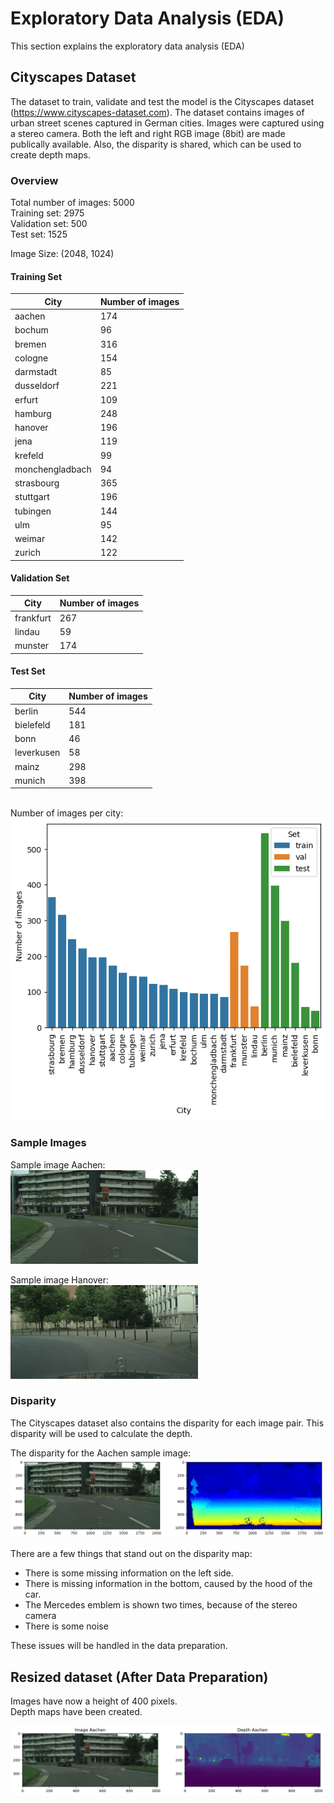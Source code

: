 # Exploratory Data Analysis (EDA)
This section explains the exploratory data analysis (EDA)

## Cityscapes Dataset
The dataset to train, validate and test the model is the Cityscapes dataset (https://www.cityscapes-dataset.com).
The dataset contains images of urban street scenes captured in German cities. Images were captured using a stereo camera. Both the left and right RGB image (8bit) are made publically available. Also, the disparity is shared, which can be used to create depth maps.

### Overview
Total number of images: 5000 \
Training set:  2975 \
Validation set:  500 \
Test set:  1525

Image Size: (2048, 1024)

#### Training Set
| City            |   Number of images |
|-----------------|--------------------|
| aachen          |                174 |
| bochum          |                 96 |
| bremen          |                316 |
| cologne         |                154 |
| darmstadt       |                 85 |
| dusseldorf      |                221 |
| erfurt          |                109 |
| hamburg         |                248 |
| hanover         |                196 |
| jena            |                119 |
| krefeld         |                 99 |
| monchengladbach |                 94 |
| strasbourg      |                365 |
| stuttgart       |                196 |
| tubingen        |                144 |
| ulm             |                 95 |
| weimar          |                142 |
| zurich          |                122 |

#### Validation Set
| City      |   Number of images |
|-----------|--------------------|
| frankfurt |                267 |
| lindau    |                 59 |
| munster   |                174 |


#### Test Set
| City       |   Number of images |
|------------|--------------------|
| berlin     |                544 |
| bielefeld  |                181 |
| bonn       |                 46 |
| leverkusen |                 58 |
| mainz      |                298 |
| munich     |                398 |

\
Number of images per city: \
![Number of images per city](sample_images/number_of_images_per_city.png)


### Sample Images
Sample image Aachen: \
![Sample image aachen](sample_images/aachen_000000_000019_left.png)

Sample image Hanover: \
![Sample image hanover](sample_images/hanover_000000_019116_right.png)

### Disparity
The Cityscapes dataset also contains the disparity for each image pair. This disparity will be used to calculate the depth.

The disparity for the Aachen sample image:
![Sample disparity aachen](sample_images/aachen_000000_000019_disparity_map.png)

There are a few things that stand out on the disparity map:
* There is some missing information on the left side.
* There is missing information in the bottom, caused by the hood of the car.
* The Mercedes emblem is shown two times, because of the stereo camera
* There is some noise

These issues will be handled in the data preparation.

## Resized dataset (After Data Preparation)

Images have now a height of 400 pixels. \
Depth maps have been created.

![Sample resized image and depth aachen](sample_images/resized_sample_image_and_depth.png)
